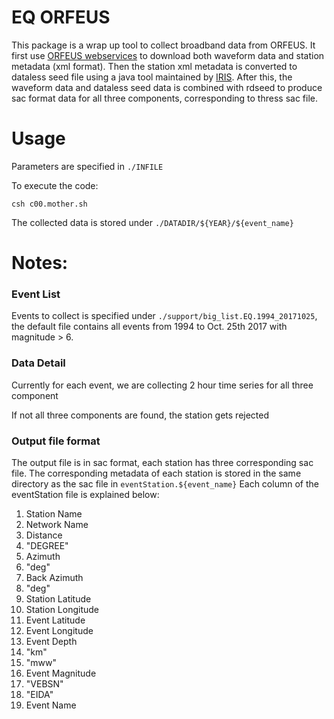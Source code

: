 # EQ ORFEUS

This package is a wrap up tool to collect broadband data from ORFEUS.
It first use [ORFEUS webservices](https://www.orfeus-eu.org/data/eida/webservices/) to download both waveform data and station metadata (xml format). Then the station xml metadata is converted to dataless seed file using a java tool maintained by [IRIS](https://seiscode.iris.washington.edu/projects/stationxml-converter/files). After this, the waveform data and dataless seed data is combined with rdseed to produce sac format data for all three components, corresponding to thress sac file.

# Usage
Parameters are specified in `./INFILE`

To execute the code:
```shell
csh c00.mother.sh
```

The collected data is stored under `./DATADIR/${YEAR}/${event_name}`


# Notes:

### Event List 
Events to collect is specified under `./support/big_list.EQ.1994_20171025`, the default file contains all events from 1994 to Oct. 25th 2017 with magnitude > 6.
### Data Detail
Currently for each event, we are collecting 2 hour time series for all three component

If not all three components are found, the station gets rejected
### Output file format
The output file is in sac format, each station has three corresponding sac file. The corresponding metadata of each station is stored in the same directory as the sac file in `eventStation.${event_name}`
Each column of the eventStation file is explained below:
1. Station Name
2. Network Name
3. Distance
4. "DEGREE"
5. Azimuth
6. "deg"
7. Back Azimuth
8. "deg"
9. Station Latitude
10. Station Longitude
11. Event Latitude
12. Event Longitude
13. Event Depth
14. "km"
15. "mww"
16. Event Magnitude
17. "VEBSN"
18. "EIDA"
19. Event Name

